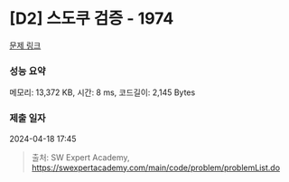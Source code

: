 # [D2] 스도쿠 검증 - 1974 

[문제 링크](https://swexpertacademy.com/main/code/problem/problemDetail.do?contestProbId=AV5Psz16AYEDFAUq) 

### 성능 요약

메모리: 13,372 KB, 시간: 8 ms, 코드길이: 2,145 Bytes

### 제출 일자

2024-04-18 17:45



> 출처: SW Expert Academy, https://swexpertacademy.com/main/code/problem/problemList.do